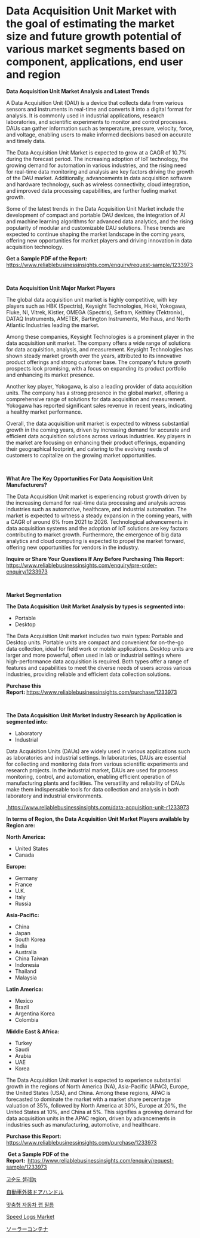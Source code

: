 <p><h1>Data Acquisition Unit Market with the goal of estimating the market size and future growth potential of various market segments based on component, applications, end user and region</h1></p><p><strong>Data Acquisition Unit Market Analysis and Latest Trends</strong></p>
<p><p>A Data Acquisition Unit (DAU) is a device that collects data from various sensors and instruments in real-time and converts it into a digital format for analysis. It is commonly used in industrial applications, research laboratories, and scientific experiments to monitor and control processes. DAUs can gather information such as temperature, pressure, velocity, force, and voltage, enabling users to make informed decisions based on accurate and timely data.</p><p>The Data Acquisition Unit Market is expected to grow at a CAGR of 10.7% during the forecast period. The increasing adoption of IoT technology, the growing demand for automation in various industries, and the rising need for real-time data monitoring and analysis are key factors driving the growth of the DAU market. Additionally, advancements in data acquisition software and hardware technology, such as wireless connectivity, cloud integration, and improved data processing capabilities, are further fueling market growth.</p><p>Some of the latest trends in the Data Acquisition Unit Market include the development of compact and portable DAU devices, the integration of AI and machine learning algorithms for advanced data analytics, and the rising popularity of modular and customizable DAU solutions. These trends are expected to continue shaping the market landscape in the coming years, offering new opportunities for market players and driving innovation in data acquisition technology.</p></p>
<p><strong>Get a Sample PDF of the Report:&nbsp;</strong> <a href="https://www.reliablebusinessinsights.com/enquiry/request-sample/1233973">https://www.reliablebusinessinsights.com/enquiry/request-sample/1233973</a></p>
<p>&nbsp;</p>
<p><strong>Data Acquisition Unit Major Market Players</strong></p>
<p><p>The global data acquisition unit market is highly competitive, with key players such as HBK (Spectris), Keysight Technologies, Hioki, Yokogawa, Fluke, NI, Vitrek, Kistler, OMEGA (Spectris), Sefram, Keithley (Tektronix), DATAQ Instruments, AMETEK, Bartington Instruments, Meilhaus, and North Atlantic Industries leading the market.</p><p>Among these companies, Keysight Technologies is a prominent player in the data acquisition unit market. The company offers a wide range of solutions for data acquisition, analysis, and measurement. Keysight Technologies has shown steady market growth over the years, attributed to its innovative product offerings and strong customer base. The company's future growth prospects look promising, with a focus on expanding its product portfolio and enhancing its market presence.</p><p>Another key player, Yokogawa, is also a leading provider of data acquisition units. The company has a strong presence in the global market, offering a comprehensive range of solutions for data acquisition and measurement. Yokogawa has reported significant sales revenue in recent years, indicating a healthy market performance.</p><p>Overall, the data acquisition unit market is expected to witness substantial growth in the coming years, driven by increasing demand for accurate and efficient data acquisition solutions across various industries. Key players in the market are focusing on enhancing their product offerings, expanding their geographical footprint, and catering to the evolving needs of customers to capitalize on the growing market opportunities.</p></p>
<p>&nbsp;</p>
<p><strong>What Are The Key Opportunities For Data Acquisition Unit Manufacturers?</strong></p>
<p><p>The Data Acquisition Unit market is experiencing robust growth driven by the increasing demand for real-time data processing and analysis across industries such as automotive, healthcare, and industrial automation. The market is expected to witness a steady expansion in the coming years, with a CAGR of around 6% from 2021 to 2026. Technological advancements in data acquisition systems and the adoption of IoT solutions are key factors contributing to market growth. Furthermore, the emergence of big data analytics and cloud computing is expected to propel the market forward, offering new opportunities for vendors in the industry.</p></p>
<p><strong>Inquire or Share Your Questions If Any Before Purchasing This Report:</strong> <a href="https://www.reliablebusinessinsights.com/enquiry/pre-order-enquiry/1233973">https://www.reliablebusinessinsights.com/enquiry/pre-order-enquiry/1233973</a></p>
<p>&nbsp;</p>
<p><strong>Market Segmentation</strong></p>
<p><strong>The Data Acquisition Unit Market Analysis by types is segmented into:</strong></p>
<p><ul><li>Portable</li><li>Desktop</li></ul></p>
<p><p>The Data Acquisition Unit market includes two main types: Portable and Desktop units. Portable units are compact and convenient for on-the-go data collection, ideal for field work or mobile applications. Desktop units are larger and more powerful, often used in lab or industrial settings where high-performance data acquisition is required. Both types offer a range of features and capabilities to meet the diverse needs of users across various industries, providing reliable and efficient data collection solutions.</p></p>
<p><strong>Purchase this Report:&nbsp;</strong><a href="https://www.reliablebusinessinsights.com/purchase/1233973">https://www.reliablebusinessinsights.com/purchase/1233973</a></p>
<p>&nbsp;</p>
<p><strong>The Data Acquisition Unit Market Industry Research by Application is segmented into:</strong></p>
<p><ul><li>Laboratory</li><li>Industrial</li></ul></p>
<p><p>Data Acquisition Units (DAUs) are widely used in various applications such as laboratories and industrial settings. In laboratories, DAUs are essential for collecting and monitoring data from various scientific experiments and research projects. In the industrial market, DAUs are used for process monitoring, control, and automation, enabling efficient operation of manufacturing plants and facilities. The versatility and reliability of DAUs make them indispensable tools for data collection and analysis in both laboratory and industrial environments.</p></p>
<p><a href="https://www.reliablebusinessinsights.com/data-acquisition-unit-r1233973">&nbsp;https://www.reliablebusinessinsights.com/data-acquisition-unit-r1233973</a></p>
<p><strong>In terms of Region, the Data Acquisition Unit Market Players available by Region are:</strong></p>
<p>
    <p> <strong> North America: </strong>
        <ul>
            <li>United States</li>
            <li>Canada</li>
        </ul>
        </p> 
    <p> <strong> Europe: </strong>
        <ul>
            <li>Germany</li>
            <li>France</li>
            <li>U.K.</li>
            <li>Italy</li>
            <li>Russia</li>
        </ul>
        </p> 
    <p> <strong> Asia-Pacific: </strong>
        <ul>
            <li>China</li>
            <li>Japan</li>
            <li>South Korea</li>
            <li>India</li>
            <li>Australia</li>
            <li>China Taiwan</li>
            <li>Indonesia</li>
            <li>Thailand</li>
            <li>Malaysia</li>
        </ul>
        </p> 
    <p> <strong> Latin America: </strong>
        <ul>
            <li>Mexico</li>
            <li>Brazil</li>
            <li>Argentina Korea</li>
            <li>Colombia</li>
        </ul>
        </p> 
    <p> <strong> Middle East & Africa: </strong>
        <ul>
            <li>Turkey</li>
            <li>Saudi</li>
            <li>Arabia</li>
            <li>UAE</li>
            <li>Korea</li>
        </ul>
    </p>
    </p>
<p><p>The Data Acquisition Unit market is expected to experience substantial growth in the regions of North America (NA), Asia-Pacific (APAC), Europe, the United States (USA), and China. Among these regions, APAC is forecasted to dominate the market with a market share percentage valuation of 35%, followed by North America at 30%, Europe at 20%, the United States at 10%, and China at 5%. This signifies a growing demand for data acquisition units in the APAC region, driven by advancements in industries such as manufacturing, automotive, and healthcare.</p></p>
<p><strong>Purchase this Report: </strong><a href="https://www.reliablebusinessinsights.com/purchase/1233973">https://www.reliablebusinessinsights.com/purchase/1233973</a></p>
<p>&nbsp;<strong>Get a Sample PDF of the Report:&nbsp;&nbsp;</strong><a href="https://www.reliablebusinessinsights.com/enquiry/request-sample/1233973">https://www.reliablebusinessinsights.com/enquiry/request-sample/1233973</a></p>
<p><strong></strong></p>
<p><p><a href="https://github.com/airdroplover110/Market-Research-Report-List-1/blob/main/6968524170716.md">고순도 셀레늄</a></p><p><a href="https://github.com/reliezer65/Market-Research-Report-List-2/blob/main/6838963159174.md">自動車外装ドアハンドル</a></p><p><a href="https://github.com/nhaiquang84/Market-Research-Report-List-1/blob/main/8156396170715.md">맞춤형 자동차 랩 필름</a></p><p><a href="https://github.com/brentleyjimmiealvaradoz4l1rea/Market-Research-Report-List-3/blob/main/speed-logs-market.md">Speed Logs Market</a></p><p><a href="https://github.com/RodHoppe07/Market-Research-Report-List-2/blob/main/2017383159173.md">ソーラーコンテナ</a></p></p>